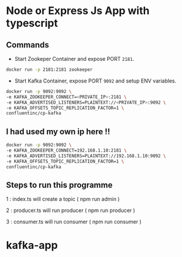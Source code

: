 # Node or Express Js App with typescript

## Commands

- Start Zookeper Container and expose PORT `2181`.

```bash
docker run -p 2181:2181 zookeeper
```

- Start Kafka Container, expose PORT `9092` and setup ENV variables.

```bash
docker run -p 9092:9092 \
-e KAFKA_ZOOKEEPER_CONNECT=<PRIVATE_IP>:2181 \
-e KAFKA_ADVERTISED_LISTENERS=PLAINTEXT://<PRIVATE_IP>:9092 \
-e KAFKA_OFFSETS_TOPIC_REPLICATION_FACTOR=1 \
confluentinc/cp-kafka
```

## I had used my own ip here !!

```bash
docker run -p 9092:9092 \
-e KAFKA_ZOOKEEPER_CONNECT=192.168.1.10:2181 \
-e KAFKA_ADVERTISED_LISTENERS=PLAINTEXT://192.168.1.10:9092 \
-e KAFKA_OFFSETS_TOPIC_REPLICATION_FACTOR=1 \
confluentinc/cp-kafka
```

## Steps to run this programme 

1 : index.ts will create a topic ( npm run admin )

2 : producer.ts will run producer ( npm run producer )

3 : consumer.ts will run consumer ( npm run consumer )
# kafka-app
